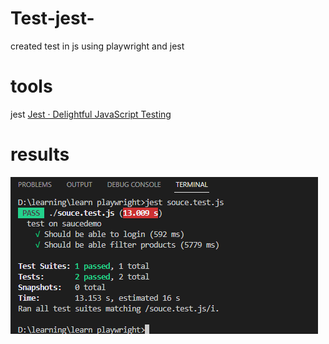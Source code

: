 # Test-jest-

created test in js using playwright and jest 

# tools

jest [Jest · Delightful JavaScript Testing](https://jestjs.io)

# results

![All tests](/Capturevisual.PNG "All tests")

